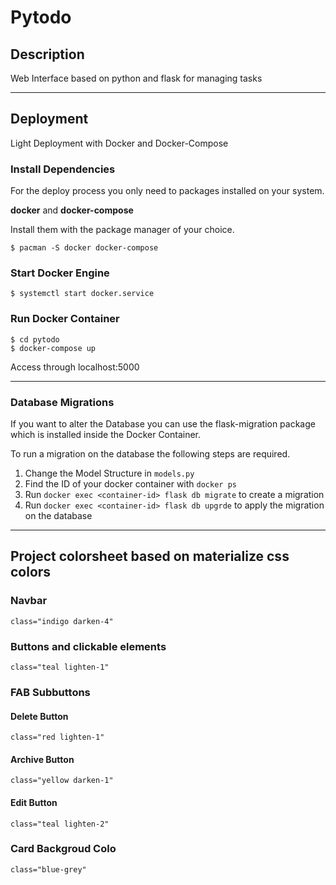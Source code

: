 # Pytodo

## Description
Web Interface based on python and flask for managing tasks

---

## Deployment
Light Deployment with Docker and Docker-Compose

### Install Dependencies
For the deploy process you only need to packages installed on your system.

**docker** and **docker-compose**

Install them with the package manager of your choice.
```
$ pacman -S docker docker-compose
```

### Start Docker Engine
```
$ systemctl start docker.service
```

### Run Docker Container
```
$ cd pytodo
$ docker-compose up
```
Access through localhost:5000

---
### Database Migrations

If you want to alter the Database you can use the flask-migration package which is installed inside the Docker Container.

To run a migration on the database the following steps are required.

1. Change the Model Structure in `models.py` 
2. Find the ID of your docker container with `docker ps`
3. Run `docker exec <container-id> flask db migrate` to create a migration
4. Run `docker exec <container-id> flask db upgrde` to apply the migration on the database

---
## Project colorsheet based on materialize css colors

### Navbar

```
class="indigo darken-4"
```

### Buttons and clickable elements

```
class="teal lighten-1"
```

### FAB Subbuttons

#### Delete Button

```
class="red lighten-1"
```

#### Archive Button

```
class="yellow darken-1"
```

#### Edit Button

```
class="teal lighten-2"
```

### Card Backgroud Colo

```
class="blue-grey"
```
